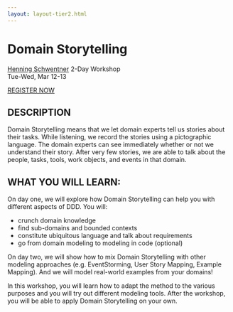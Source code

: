 ```yaml
---
layout: layout-tier2.html
---
```

<div class="container section workshop-single-page">
    <div class="row">
        <div class="col-xs-12 col-sm-2">
            <div class="speaker-container">
                <a href="../speakers/henning-schwentner.html"><div class="speaker-img henning-schwentner keep-color"></div></a>
            </div>
        </div>
        <div class="col-xs-12 col-sm-8 content">
            <h1>Domain Storytelling</h1>
            <p><span class="speaker-name"><a href="../speakers/henning-schwentner.html">Henning Schwentner</a></span>
            <span class="duration">2-Day Workshop<br>Tue-Wed, Mar 12-13</span></p>
            <div class="text-center"><a class="btn" href="https://ti.to/EDDD/explore-ddd-2024">REGISTER NOW</a></div>
            <h2>DESCRIPTION</h2>
            <p>Domain Storytelling means that we let domain experts tell us stories about their tasks. While listening, we record the stories using a pictographic language. The domain experts can see immediately whether or not we understand their story. After very few stories, we are able to talk about the people, tasks, tools, work objects, and events in that domain.</p>
            <h2>WHAT YOU WILL LEARN:</h2>
            <p>On day one, we will explore how Domain Storytelling can help you with different aspects of DDD. You will:</p>
            <ul>
                <li>crunch domain knowledge</li>
                <li>find sub-domains and bounded contexts</li>
                <li>constitute ubiquitous language and talk about requirements</li>
                <li>go from domain modeling to modeling in code (optional)</li>
            </ul>
            <p>On day two, we will show how to mix Domain Storytelling with other modeling approaches (e.g. EventStorming, User Story Mapping, Example Mapping). And we will model real-world examples from your domains!</p>
            <p>In this workshop, you will learn how to adapt the method to the various purposes and you will try out different modeling tools. After the workshop, you will be able to apply Domain Storytelling on your own.</p>
        </div>
    </div>
</div>